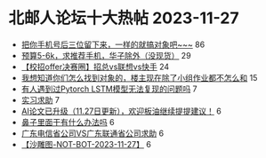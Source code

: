 # 北邮人论坛十大热帖 2023-11-27

- [把你手机号后三位留下来，一样的就搞对象吧~~~](https://bbs.byr.cn/article/Constellations/462125) 86
- [预算5-6k，求推荐手机，华子除外（没现货）](https://bbs.byr.cn/article/Talking/6406487) 29
- [【校招offer决赛圈】招总vs联想vs快手](https://bbs.byr.cn/article/Job/2201276) 24
- [我想知道你们怎么找到对象的，楼主现在除了小组作业都不怎么和](https://bbs.byr.cn/article/Feeling/3204339) 15
- [有人遇到过Pytorch LSTM模型无法复现的问题吗](https://bbs.byr.cn/article/ACM_ICPC/101331) 7
- [实习求助](https://bbs.byr.cn/article/WorkLife/1207081) 7
- [AI论文已升级（11.27日更新），欢迎板油继续提提建议！](https://bbs.byr.cn/article/Entrepreneurship/30550) 6
- [鼻子里面干有什么办法吗](https://bbs.byr.cn/article/Health/231711) 6
- [广东电信省公司VS广东联通省公司求助](https://bbs.byr.cn/article/Cantonese/198248) 6
- [【沙雕图-NOT-BOT-2023-11-27】](https://bbs.byr.cn/article/Picture/3354534) 6


